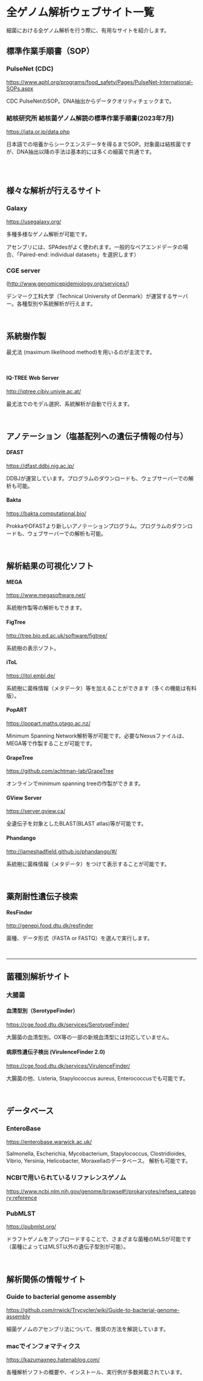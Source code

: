 # 全ゲノム解析ウェブサイト一覧

細菌における全ゲノム解析を行う際に、有用なサイトを紹介します。

## 標準作業手順書（SOP）
### PulseNet (CDC) 
https://www.aphl.org/programs/food_safety/Pages/PulseNet-International-SOPs.aspx

CDC PulseNetのSOP。DNA抽出からデータクオリティチェックまで。

### 結核研究所 結核菌ゲノム解読の標準作業手順書(2023年7月)
https://jata.or.jp/data.php

日本語での培養からシークエンスデータを得るまでSOP。対象菌は結核菌ですが、DNA抽出以降の手法は基本的には多くの細菌で共通です。

<br>
<br>

## 様々な解析が行えるサイト
### Galaxy
https://usegalaxy.org/

多種多様なゲノム解析が可能です。

アセンブリには、SPAdesがよく使われます。一般的なペアエンドデータの場合、「Paired-end: individual datasets」を選択します）


### CGE server 
(http://www.genomicepidemiology.org/services/)

デンマーク工科大学（Technical University of Denmark）が運営するサーバー。各種型別や系統解析が行えます。

<br>

## 系統樹作製
最尤法 (maximum likelihood method)を用いるのが主流です。

<br>

#### IQ-TREE Web Server
http://iqtree.cibiv.univie.ac.at/

最尤法でのモデル選択、系統解析が自動で行えます。

<br>

## アノテーション（塩基配列への遺伝子情報の付与）
#### DFAST
https://dfast.ddbj.nig.ac.jp/

DDBJが運営しています。プログラムのダウンロードも、ウェブサーバーでの解析も可能。

#### Bakta
https://bakta.computational.bio/

ProkkaやDFASTより新しいアノテーションプログラム。プログラムのダウンロードも、ウェブサーバーでの解析も可能。

<br>


## 解析結果の可視化ソフト
#### MEGA
https://www.megasoftware.net/

系統樹作製等の解析もできます。


#### FigTree
http://tree.bio.ed.ac.uk/software/figtree/

系統樹の表示ソフト。

#### iToL
https://itol.embl.de/

系統樹に菌株情報（メタデータ）等を加えることができます（多くの機能は有料版）。

#### PopART
https://popart.maths.otago.ac.nz/

Minimum Spanning Network解析等が可能です。必要なNexusファイルは、MEGA等で作製することが可能です。

#### GrapeTree
https://github.com/achtman-lab/GrapeTree

オンラインでminimum spanning treeの作製ができます。

#### GView Server
https://server.gview.ca/

全遺伝子を対象としたBLAST(BLAST atlas)等が可能です。

#### Phandango
http://jameshadfield.github.io/phandango/#/

系統樹に菌株情報（メタデータ）をつけて表示することが可能です。


<br>

## 薬剤耐性遺伝子検索
#### ResFinder
http://genepi.food.dtu.dk/resfinder

菌種、データ形式（FASTA or FASTQ）を選んで実行します。

<br>

***

## 菌種別解析サイト

### 大腸菌
#### 血清型別（SerotypeFinder）
https://cge.food.dtu.dk/services/SerotypeFinder/

大腸菌の血清型別。OX等の一部の新規血清型には対応していません。

#### 病原性遺伝子検出 (VirulenceFinder 2.0)
https://cge.food.dtu.dk/services/VirulenceFinder/

大腸菌の他、Listeria, Stapylococcus aureus, Enterococcusでも可能です。

<br>

## データベース
### EnteroBase
https://enterobase.warwick.ac.uk/

Salmonella, Escherichia, Mycobacterium, Stapylococcus, Clostridioides, Vibrio, Yersinia, Helicobacter, Moraxellaのデータベース。
解析も可能です。

### NCBIで用いられているリファレンスゲノム
https://www.ncbi.nlm.nih.gov/genome/browse#!/prokaryotes/refseq_category:reference


### PubMLST
https://pubmlst.org/

ドラフトゲノムをアップロードすることで、さまざまな菌種のMLSが可能です（菌種によってはMLST以外の遺伝子型別が可能）。


<br>

## 解析関係の情報サイト
### Guide to bacterial genome assembly

https://github.com/rrwick/Trycycler/wiki/Guide-to-bacterial-genome-assembly

細菌ゲノムのアセンブリ法について、推奨の方法を解説しています。


### macでインフォマティクス
https://kazumaxneo.hatenablog.com/

各種解析ソフトの概要や、インストール、実行例が多数掲載されています。

